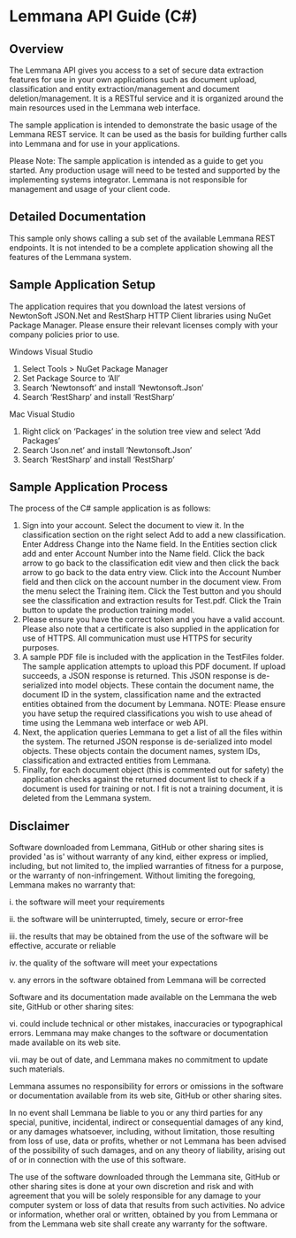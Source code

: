 # Lemmana API Guide (C#)


## Overview
The Lemmana API gives you access to a set of secure data extraction features for use in your own applications such as document upload, classification and entity extraction/management and document deletion/management. It is a RESTful service and it is organized around the main resources used in the Lemmana web interface.

The sample application is intended to demonstrate the basic usage of the Lemmana REST service. It can be used as the basis for building further calls into Lemmana and for use in your applications. 

Please Note: The sample application is intended as a guide to get you started. Any production usage will need to be tested and supported by the implementing systems integrator. Lemmana is not responsible for management and usage of your client code.

## Detailed Documentation

This sample only shows calling a sub set of the available Lemmana REST endpoints. It is not intended to be a complete application showing all the features of the Lemmana system. 

## Sample Application Setup

The application requires that you download the latest versions of NewtonSoft JSON.Net and RestSharp HTTP Client libraries using NuGet Package Manager. Please ensure their relevant licenses comply with your company policies prior to use.


Windows Visual Studio
1.	Select Tools > NuGet Package Manager
2.	Set Package Source to ‘All’
3.	Search ‘Newtonsoft’ and install ‘Newtonsoft.Json’
4.	Search ‘RestSharp’ and install ‘RestSharp’

Mac Visual Studio
1.	Right click on ‘Packages’ in the solution tree view and select ‘Add Packages’
2.	Search ‘Json.net’ and install ‘Newtonsoft.Json’
3.	Search ‘RestSharp’ and install ‘RestSharp’




## Sample Application Process

The process of the C# sample application is as follows:

1.	Sign into your account.  Select the document to view it.  In the classification section on the right select Add to add a new classification.  Enter Address Change into the Name field.  In the Entities section click add and enter Account Number into the Name field.  Click the back arrow to go back to the classification edit view and then click the back arrow to go back to the data entry view.  Click into the Account Number field and then click on the account number in the document view.  From the menu select the Training item.  Click the Test button and you should see the classification and extraction results for Test.pdf.  Click the Train button to update the production training model.
2.	Please ensure you have the correct token and you have a valid account. Please also note that a certificate is also supplied in the application for use of HTTPS. All communication must use HTTPS for security purposes.
3.	A sample PDF file is included with the application in the TestFiles folder. The sample application attempts to upload this PDF document.  If upload succeeds, a JSON response is returned.  This JSON response is de-serialized into model objects. These contain the document name, the document ID in the system, classification name and the extracted entities obtained from the document by Lemmana. NOTE: Please ensure you have setup the required classifications you wish to use ahead of time using the Lemmana web interface or web API.
4.	Next, the application queries Lemmana to get a list of all the files within the system. The returned JSON response is de-serialized into model objects. These objects contain the document names, system IDs, classification and extracted entities from Lemmana. 
5.	Finally, for each document object (this is commented out for safety) the application checks against the returned document list to check if a document is used for training or not. I fit is not a training document, it is deleted from the Lemmana system.


## Disclaimer
Software downloaded from Lemmana, GitHub or other sharing sites is provided 'as is' without warranty of any kind, either express or implied, including, but not limited to, the implied warranties of fitness for a purpose, or the warranty of non-infringement. Without limiting the foregoing, Lemmana makes no warranty that:

i.	the software will meet your requirements

ii.	the software will be uninterrupted, timely, secure or error-free

iii.	the results that may be obtained from the use of the software will be effective, accurate or reliable

iv.	the quality of the software will meet your expectations

v.	any errors in the software obtained from Lemmana will be corrected


Software and its documentation made available on the Lemmana the web site, GitHub or other sharing sites:

vi.	could include technical or other mistakes, inaccuracies or typographical errors. Lemmana may make changes to the software or documentation made available on its web site.

vii.	may be out of date, and Lemmana makes no commitment to update such materials.


Lemmana assumes no responsibility for errors or omissions in the software or documentation available from its web site, GitHub or other sharing sites.

In no event shall Lemmana be liable to you or any third parties for any special, punitive, incidental, indirect or consequential damages of any kind, or any damages whatsoever, including, without limitation, those resulting from loss of use, data or profits, whether or not Lemmana has been advised of the possibility of such damages, and on any theory of liability, arising out of or in connection with the use of this software.


The use of the software downloaded through the Lemmana site, GitHub or other sharing sites is done at your own discretion and risk and with agreement that you will be solely responsible for any damage to your computer system or loss of data that results from such activities. No advice or information, whether oral or written, obtained by you from Lemmana or from the Lemmana web site shall create any warranty for the software.
